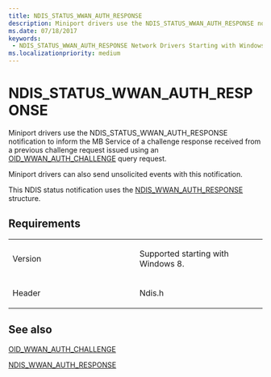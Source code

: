 ```yaml
---
title: NDIS_STATUS_WWAN_AUTH_RESPONSE
description: Miniport drivers use the NDIS_STATUS_WWAN_AUTH_RESPONSE notification to inform the MB Service of a challenge response received from a previous challenge request issued using an OID_WWAN_AUTH_CHALLENGE query request.NDIS_WWAN_AUTH_RESPONSE structure.
ms.date: 07/18/2017
keywords:
 - NDIS_STATUS_WWAN_AUTH_RESPONSE Network Drivers Starting with Windows Vista
ms.localizationpriority: medium
---
```


# NDIS\_STATUS\_WWAN\_AUTH\_RESPONSE


Miniport drivers use the NDIS\_STATUS\_WWAN\_AUTH\_RESPONSE notification to inform the MB Service of a challenge response received from a previous challenge request issued using an [OID\_WWAN\_AUTH\_CHALLENGE](./oid-wwan-auth-challenge.md) query request.

Miniport drivers can also send unsolicited events with this notification.

This NDIS status notification uses the [NDIS\_WWAN\_AUTH\_RESPONSE](/windows-hardware/drivers/ddi/ndiswwan/ns-ndiswwan-_ndis_wwan_auth_response) structure.

Requirements
------------

<table>
<colgroup>
<col width="50%" />
<col width="50%" />
</colgroup>
<tbody>
<tr class="odd">
<td><p>Version</p></td>
<td><p>Supported starting with Windows 8.</p></td>
</tr>
<tr class="even">
<td><p>Header</p></td>
<td>Ndis.h</td>
</tr>
</tbody>
</table>

## See also


[OID\_WWAN\_AUTH\_CHALLENGE](./oid-wwan-auth-challenge.md)

[NDIS\_WWAN\_AUTH\_RESPONSE](/windows-hardware/drivers/ddi/ndiswwan/ns-ndiswwan-_ndis_wwan_auth_response)

 

